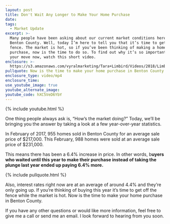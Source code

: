 ```yaml
---
layout: post
title: Don't Wait Any Longer to Make Your Home Purchase
date:
tags:
  - Market Update
excerpt: >-
  Many people have been asking about our current market conditions here in
  Benton County. Well, today I’m here to tell you that it’s time to get off the
  fence. The market is hot, so if you’ve been thinking of making a home
  purchase, now is the time to do so. To find out why it’s so important to make
  your move now, watch this short video.
enclosure: >-
  https://s3.amazonaws.com/vyralmarketing/Tara+Limbird/Videos/2018/Limbird+Real+Estate+Group-+Your+Benton+County+Market+Update.mp4
pullquote: Now is the time to make your home purchase in Benton County.
enclosure_type: video/mp4
enclosure_time:
use_youtube_image: true
youtube_alternate_image:
youtube_code: hXC5VeD6YbY
---
```


{% include youtube.html %}

One thing people always ask is, “How’s the market doing?” Today, we’ll be bringing you the answer by taking a look at a few year-over-year statistics.

In February of 2017, 955 homes sold in Benton County for an average sale price of $217,000. This February, 988 homes were sold at an average sale price of $231,000.

This means there has been a 6.4% increase in price. In other words, b**uyers who waited until this year to make their purchase instead of taking the plunge last year ended up paying 6.4% more.**

{% include pullquote.html %}

Also, interest rates right now are at an average of around 4.4% and they’re only going up. If you’re thinking of buying this year it’s time to get off the fence while the market is hot. Now is the time to make your home purchase in Benton County.

If you have any other questions or would like more information, feel free to give me a call or send me an email. I look forward to hearing from you soon.